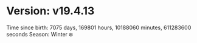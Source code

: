# Version: v19.4.13
Time since birth: 7075 days, 169801 hours, 10188060 minutes, 611283600 seconds
Season: Winter ❄️
